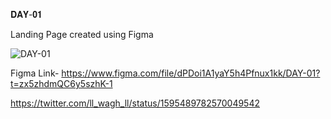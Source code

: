 𝐃𝐀𝐘-𝟎𝟏

Landing Page created using Figma

![DAY-01](https://user-images.githubusercontent.com/85480387/203625582-afb58b6a-b944-42e7-a62c-5335bd27f7e8.jpg)


Figma Link-
https://www.figma.com/file/dPDoi1A1yaY5h4Pfnux1kk/DAY-01?t=zx5zhdmQC6y5szhK-1

https://twitter.com/ll_wagh_ll/status/1595489782570049542
